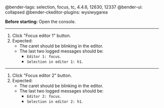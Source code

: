 @bender-tags: selection, focus, tc, 4.4.6, 12630, 12337
@bender-ui: collapsed
@bender-ckeditor-plugins: wysiwygarea

**Before starting:** Open the console.

----

1. Click "Focus editor 1" button.
2. Expected:
	* The caret should be blinking in the editor.
	* The last two logged messages should be:
		* `Editor 1: focus`.
		* `Selection in editor 1: h1`.

----

1. Click "Focus editor 2" button.
2. Expected:
	* The caret should be blinking in the editor.
	* The last two logged messages should be:
		* `Editor 2: focus`.
		* `Selection in editor 2: h1`.
